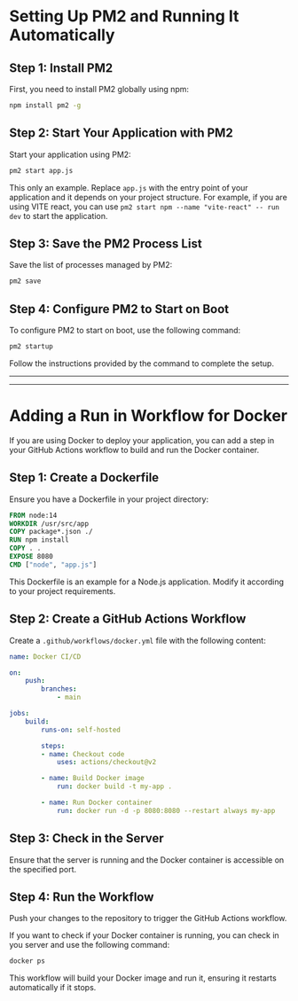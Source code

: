 # Setting Up PM2 and Running It Automatically

## Step 1: Install PM2
First, you need to install PM2 globally using npm:
```bash
npm install pm2 -g
```

## Step 2: Start Your Application with PM2
Start your application using PM2:
```bash
pm2 start app.js
```
This only an example. Replace `app.js` with the entry point of your application and it depends on your project structure. For example, if you are using VITE react, you can use `pm2 start npm --name "vite-react" -- run dev` to start the application.

## Step 3: Save the PM2 Process List
Save the list of processes managed by PM2:
```bash
pm2 save
```

## Step 4: Configure PM2 to Start on Boot
To configure PM2 to start on boot, use the following command:
```bash
pm2 startup
```
Follow the instructions provided by the command to complete the setup.

----
---

# Adding a Run in Workflow for Docker

 If you are using Docker to deploy your application, you can add a step in your GitHub Actions workflow to build and run the Docker container.

## Step 1: Create a Dockerfile
Ensure you have a Dockerfile in your project directory:
```Dockerfile
FROM node:14
WORKDIR /usr/src/app
COPY package*.json ./
RUN npm install
COPY . .
EXPOSE 8080
CMD ["node", "app.js"]
```
This Dockerfile is an example for a Node.js application. Modify it according to your project requirements.

## Step 2: Create a GitHub Actions Workflow
Create a `.github/workflows/docker.yml` file with the following content:
```yaml
name: Docker CI/CD

on:
    push:
        branches:
            - main

jobs:
    build:
        runs-on: self-hosted

        steps:
        - name: Checkout code
            uses: actions/checkout@v2

        - name: Build Docker image
            run: docker build -t my-app .

        - name: Run Docker container
            run: docker run -d -p 8080:8080 --restart always my-app
```

## Step 3: Check in the Server
Ensure that the server is running and the Docker container is accessible on the specified port.

## Step 4: Run the Workflow
Push your changes to the repository to trigger the GitHub Actions workflow.

If you want to check if your Docker container is running, you can check in you server and use the following command:
```bash
docker ps
```

This workflow will build your Docker image and run it, ensuring it restarts automatically if it stops.



